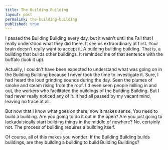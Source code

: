 ```yaml
---
title: The Building Building
layout: post
permalink: the-building-building
published: true
---
```

I passed the Building Building every day, but it wasn't until the Fall that I really understood what they did there. It seems extraordinary at first. Your brain doesn't really want to accept it. A building building building. That is, a building that builds other buildings. It reminded me of that sentence with the buffalo (look it up).

Actually, I couldn't have been expected to understand what was going on in the Building Building because I never took the time to investigate it. Sure, I had heard the loud grinding sounds during the day. Seen the plumes of smoke and steam rising from the roof. I'd even seen people milling in and out, the workers who facilitated the buildings of the Building Building. But I had never really noticed any of it. It had all passed by my vacant mind, leaving no trace at all.

But now that I know what goes on there, now it makes sense. You need to build a building. Are you going to do it out in the open? Are you just going to lackadaisically start building things in the middle of nowhere? No, certainly not. The process of building requires a building itself.

Of course, all of this makes you wonder: If the Building Building builds buildings, are they building a building to build Building Buildings?
